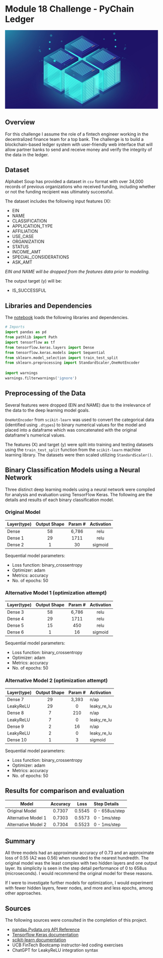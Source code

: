 # Module 18 Challenge - PyChain Ledger

<img src="images/blockchain_header.png" alt="drawing" width="600"/>

## Overview

For this challenge I assume the role of a fintech engineer working in the decentralized finance team for a top bank. The challenge is to build a blockchain-based ledger system with user-friendly web interface that will allow partner banks to send and receive money and verify the integrity of the data in the ledger. 

## Dataset

Alphabet Soup has provided a dataset in `csv` format with over 34,000 records of previous organizations who received funding, including whether or not the funding recipient was ultimately successful. 

The dataset includes the following input features (X):
* EIN
* NAME
* CLASSIFICATION
* APPLICATION_TYPE
* AFFILIATION
* USE_CASE
* ORGANIZATION
* STATUS
* INCOME_AMT
* SPECIAL_CONSIDERATIONS
* ASK_AMT

*EIN and NAME will be dropped from the features data prior to modeling.*

The output target (y) will be:
* IS_SUCCESSFUL

## Libraries and Dependencies

The [notebook](venture_funding_with_deep_learning.ipynb) loads the following libraries and dependencies.

```python
# Imports
import pandas as pd
from pathlib import Path
import tensorflow as tf
from tensorflow.keras.layers import Dense
from tensorflow.keras.models import Sequential
from sklearn.model_selection import train_test_split
from sklearn.preprocessing import StandardScaler,OneHotEncoder

import warnings
warnings.filterwarnings('ignore')
```

## Preprocessing of the Data

Several features were dropped (EIN and NAME) due to the irrelevance of the data to the deep learning model goals. 

`OneHotEncoder` from `scikit-learn` was used to convert the categorical data (identified using `.dtypes`) to binary numerical values for the model and placed into a dataframe which was concatenated with the original dataframe's numerical values.

The features (X) and target (y) were split into training and testing datasets using the `train_test_split` function from the `scikit-learn` machine learning library. The datasets were then scaled utilizing `StandardScaler()`.

## Binary Classification Models using a Neural Network

Three distinct deep learning models using a neural network were compiled for analysis and evaluation using TensorFlow Keras. The following are the details and results of each binary classification model. 

### Original Model

| Layer(type)  | Output Shape | Param # | Activation |
|-------|:-------:|:------------:|:------------:|
| Dense | 58    | 6,786       | relu       |
| Dense 1 | 29    | 1711       | relu       |
| Dense 2 | 1     | 30       | sigmoid       |

Sequential model parameters:
* Loss function: binary_crossentropy
* Optimizer: adam
* Metrics: accuracy
* No. of epochs: 50

### Alternative Model 1 (optimization attempt)

| Layer(type)  | Output Shape | Param # | Activation |
|-------|:-------:|:------------:|:------------:|
| Dense 3 | 58    | 6,786       | relu       |
| Dense 4 | 29    | 1711       | relu       |
| Dense 5 | 15     | 450       | relu       |
| Dense 6 | 1     | 16       | sigmoid       |

Sequential model parameters:
* Loss function: binary_crossentropy
* Optimizer: adam
* Metrics: accuracy
* No. of epochs: 50

### Alternative Model 2 (optimization attempt)

| Layer(type)  | Output Shape | Param # | Activation |
|-------|:-------:|:------------:|:------------|
| Dense 7| 29    | 3,393       | n/ap       |
| LeakyReLU | 29    | 0       | leaky_re_lu       |
| Dense 8 | 7     | 210       | n/ap       |
| LeakyReLU | 7     | 0       | leaky_re_lu       |
| Dense 9 | 2     | 16       | n/ap       |
| LeakyReLU | 2     | 0       | leaky_re_lu       |
| Dense 10 | 1     | 3       | sigmoid       |

Sequential model parameters:
* Loss function: binary_crossentropy
* Optimizer: adam
* Metrics: accuracy
* No. of epochs: 50

## Results for comparison and evaluation

| Model  | Accuracy | Loss | Step Details |
|-------|:-------:|:------------:|:------------|
| Original Model| 0.7307    | 0.5545       | 0 - 658us/step       |
| Alternative Model 1 | 0.7303    | 0.5573       | 0 - 1ms/step       |
| Alternative Model 2 | 0.7304     | 0.5523       | 0 - 1ms/step       |

## Summary

All three models had an approximate accuracy of 0.73 and an approximate loss of 0.55 (A2 was 0.56) when rounded to the nearest hundredth. The original model was the least complex with two hidden layers and one output layer. Its simplicity is seen in the step detail performance of 0 to 658us (microseconds). I would recommend the original model for these reasons. 

If I were to investigate further models for optimization, I would experiment with fewer hidden layers, fewer nodes, and more and less epochs, among other approaches. 

## Sources

The following sources were consulted in the completion of this project. 

* [pandas.Pydata.org API Reference](https://pandas.pydata.org/docs/reference/index.html)
* [Tensorflow Keras documentation](https://www.tensorflow.org/guide/keras)
* [scikit-learn documentation](https://scikit-learn.org/stable/)
* UCB FinTech Bootcamp instructor-led coding exercises
* ChatGPT for LeakyReLU integration syntax